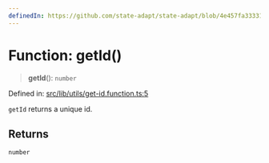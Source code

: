 ```yaml
---
definedIn: https://github.com/state-adapt/state-adapt/blob/4e457fa33331f265d75eaddb646761782498dd8e/libs/core/src/lib/utils/get-id.function.ts#L5
---
```


# Function: getId()

> **getId**(): `number`

Defined in: [src/lib/utils/get-id.function.ts:5](https://github.com/state-adapt/state-adapt/blob/4e457fa33331f265d75eaddb646761782498dd8e/libs/core/src/lib/utils/get-id.function.ts#L5)

`getId` returns a unique id.

## Returns

`number`
